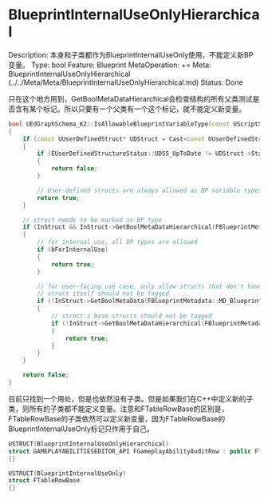 # BlueprintInternalUseOnlyHierarchical

Description: 本身和子类都作为BlueprintInternalUseOnly使用，不能定义新BP变量。
Type: bool
Feature: Blueprint
MetaOperation: +=
Meta: BlueprintInternalUseOnlyHierarchical (../../Meta/Meta/BlueprintInternalUseOnlyHierarchical.md)
Status: Done

只在这个地方用到，GetBoolMetaDataHierarchical会检查结构的所有父类测试是否含有某个标记。所以只要有一个父类有一个这个标记，就不能定义新变量。

```cpp
bool UEdGraphSchema_K2::IsAllowableBlueprintVariableType(const UScriptStruct* InStruct, const bool bForInternalUse)
{
	if (const UUserDefinedStruct* UDStruct = Cast<const UUserDefinedStruct>(InStruct))
	{
		if (EUserDefinedStructureStatus::UDSS_UpToDate != UDStruct->Status.GetValue())
		{
			return false;
		}

		// User-defined structs are always allowed as BP variable types.
		return true;
	}

	// struct needs to be marked as BP type
	if (InStruct && InStruct->GetBoolMetaDataHierarchical(FBlueprintMetadata::MD_AllowableBlueprintVariableType))
	{
		// for internal use, all BP types are allowed
		if (bForInternalUse)
		{
			return true;
		}

		// for user-facing use case, only allow structs that don't have the internal-use-only tag
		// struct itself should not be tagged
		if (!InStruct->GetBoolMetaData(FBlueprintMetadata::MD_BlueprintInternalUseOnly))
		{
			// struct's base structs should not be tagged
			if (!InStruct->GetBoolMetaDataHierarchical(FBlueprintMetadata::MD_BlueprintInternalUseOnlyHierarchical))
			{
				return true;
			}
		}
	}

	return false;
}

```

目前只找到一个用处，但是也依然没有子类。但是如果我们在C++中定义新的子类，则所有的子类都不能定义变量。注意和FTableRowBase的区别是，FTableRowBase的子类依然可以定义新变量，因为FTableRowBase的BlueprintInternalUseOnly标记只作用于自己。

```cpp
USTRUCT(BlueprintInternalUseOnlyHierarchical)
struct GAMEPLAYABILITIESEDITOR_API FGameplayAbilityAuditRow : public FTableRowBase
{}

USTRUCT(BlueprintInternalUseOnly)
struct FTableRowBase
{}
```